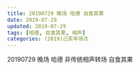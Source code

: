 ```yaml
---
title: 20190729 晚场 哈德 自食其果
date: 2019-07-29
updated: 2019-07-29
tags: [哈德, 自食其果, 相声]
categories: (2019)己亥年场次
---
```

20190729 晚场 哈德 非传统相声转场 自食其果
